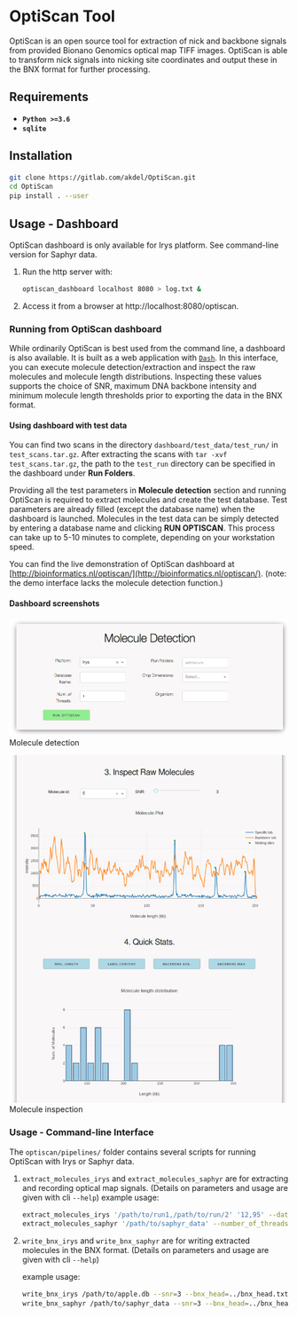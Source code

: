 # OptiScan Tool

OptiScan is an open source tool for extraction of nick and backbone signals
from provided Bionano Genomics optical map TIFF images. OptiScan is able to
transform nick signals into nicking site coordinates and output these in
the BNX format for further processing.


## Requirements

* **`Python >=3.6`** 
* **`sqlite`**

## Installation

```bash
git clone https://gitlab.com/akdel/OptiScan.git
cd OptiScan
pip install . --user
```

## Usage - Dashboard
OptiScan dashboard is only available for Irys platform. See command-line version for Saphyr data.

1. Run the http server with:
    ```bash
    optiscan_dashboard localhost 8080 > log.txt &
    ```
2. Access it from a browser at http://localhost:8080/optiscan.

### Running from OptiScan dashboard

While ordinarily OptiScan is best used from the command line, a dashboard is also available. 
 It is built as a web application with 
[`Dash`](https://github.com/plotly/dash).  In this interface, you can
execute molecule detection/extraction and inspect the raw molecules and
molecule length distributions.  Inspecting these values supports the choice
of SNR, maximum DNA backbone intensity and minimum molecule length
thresholds prior to exporting the data in the BNX format.

#### Using dashboard with test data

You can find two scans in the directory `dashboard/test_data/test_run/`
in `test_scans.tar.gz`.  After extracting the scans with `tar -xvf
test_scans.tar.gz`, the path to the `test_run` directory can be specified in
the dashboard under **Run Folders**.

Providing all the test parameters in **Molecule detection** section and
running OptiScan is required to extract molecules and create the test
database.  Test parameters are already filled (except the database name) when
the dashboard is launched.  Molecules in the test data can be simply
detected by entering a database name and clicking **RUN OPTISCAN**.  This
process can take up to 5-10 minutes to complete, depending on your 
workstation speed.

You can find the live demonstration of OptiScan dashboard at [http://bioinformatics.nl/optiscan/](http://bioinformatics.nl/optiscan/). (note: the demo interface lacks the molecule detection function.)

#### Dashboard screenshots

![](screenshot1.png)
Molecule detection

![](screenshot2.png)
Molecule inspection

### Usage - Command-line Interface
The `optiscan/pipelines/` folder contains several scripts for running OptiScan with Irys or Saphyr data.

1. `extract_molecules_irys` and `extract_molecules_saphyr` are for extracting and recording optical map signals. (Details on parameters and usage are given with cli `--help`)
    example usage:

    ```bash
   extract_molecules_irys '/path/to/run1,/path/to/run/2' '12,95' --database_name=apple.db --number_of_threads=10
   extract_molecules_saphyr '/path/to/saphyr_data' --number_of_threads=10
    ```

2. `write_bnx_irys` and `write_bnx_saphyr` are for writing extracted molecules in the BNX format. (Details on parameters and usage are given with cli `--help`)
    
    example usage:
    ```bash
   write_bnx_irys /path/to/apple.db --snr=3 --bnx_head=../bnx_head.txt
   write_bnx_saphyr /path/to/saphyr_data --snr=3 --bnx_head=../bnx_head.txt
    ```